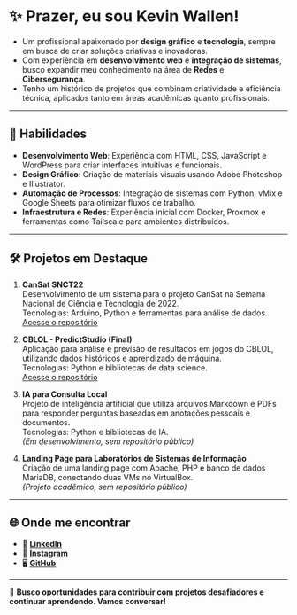 # ✨ Prazer, eu sou Kevin Wallen!  

- Um profissional apaixonado por **design gráfico** e **tecnologia**, sempre em busca de criar soluções criativas e inovadoras.  
- Com experiência em **desenvolvimento web** e **integração de sistemas**, busco expandir meu conhecimento na área de **Redes** e **Cibersegurança**.  
- Tenho um histórico de projetos que combinam criatividade e eficiência técnica, aplicados tanto em áreas acadêmicas quanto profissionais.  

---

## 🚀 Habilidades  

- **Desenvolvimento Web**: Experiência com HTML, CSS, JavaScript e WordPress para criar interfaces intuitivas e funcionais.  
- **Design Gráfico**: Criação de materiais visuais usando Adobe Photoshop e Illustrator.  
- **Automação de Processos**: Integração de sistemas com Python, vMix e Google Sheets para otimizar fluxos de trabalho.  
- **Infraestrutura e Redes**: Experiência inicial com Docker, Proxmox e ferramentas como Tailscale para ambientes distribuídos.  

---

## 🛠 Projetos em Destaque  

1. **CanSat SNCT22**  
   Desenvolvimento de um sistema para o projeto CanSat na Semana Nacional de Ciência e Tecnologia de 2022.  
   Tecnologias: Arduino, Python e ferramentas para análise de dados.  
   [Acesse o repositório](https://github.com/daisukedd/cansat-SNCT22)  

2. **CBLOL - PredictStudio (Final)**  
   Aplicação para análise e previsão de resultados em jogos do CBLOL, utilizando dados históricos e aprendizado de máquina.  
   Tecnologias: Python e bibliotecas de data science.  
   [Acesse o repositório](https://github.com/daisukedd/CBRLOL---PredictStudio--FINAL-)  

3. **IA para Consulta Local**  
   Projeto de inteligência artificial que utiliza arquivos Markdown e PDFs para responder perguntas baseadas em anotações pessoais e documentos.  
   Tecnologias: Python e bibliotecas de IA.  
   *(Em desenvolvimento, sem repositório público)*  

4. **Landing Page para Laboratórios de Sistemas de Informação**  
   Criação de uma landing page com Apache, PHP e banco de dados MariaDB, conectando duas VMs no VirtualBox.  
   *(Projeto acadêmico, sem repositório público)*  

---

## 🌐 Onde me encontrar  

- 💼 **[LinkedIn](https://www.linkedin.com/in/kevin-wallen-190404176/)**  
- 📸 **[Instagram](https://instagram.com/daisukked)**  
- 🖥️ **[GitHub](https://github.com/daisukedd?tab=repositories)**  

---

👀 **Busco oportunidades para contribuir com projetos desafiadores e continuar aprendendo. Vamos conversar!**  
